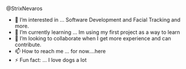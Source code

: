 @StrixNevaros

- 👀 I’m interested in ... Software Development and Facial Tracking and more.
- 🌱 I’m currently learning ... Im using my first project as a way to learn
- 💞️ I’m looking to collaborate when I get more experience and can contribute.
- 📫 How to reach me ... for now....here
- ⚡ Fun fact: ... I love dogs a lot
